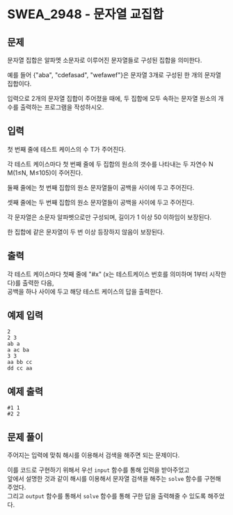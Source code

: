 # SWEA_2948 - 문자열 교집합

## 문제

문자열 집합은 알파멧 소문자로 이루어진 문자열들로 구성된 집합을 의미한다.

예를 들어 {"aba", "cdefasad", "wefawef"}은 문자열 3개로 구성된 한 개의 문자열 집합이다.

입력으로 2개의 문자열 집합이 주어졌을 때에, 두 집합에 모두 속하는 문자열 원소의 개수를 출력하는 프로그램을 작성하시오.

## 입력

첫 번째 줄에 테스트 케이스의 수 T가 주어진다.

각 테스트 케이스마다 첫 번째 줄에 두 집합의 원소의 갯수를 나타내는 두 자연수 N M(1≤N, M≤105)이 주어진다.

둘째 줄에는 첫 번째 집합의 원소 문자열들이 공백을 사이에 두고 주어진다.

셋째 줄에는 두 번째 집합의 원소 문자열들이 공백을 사이에 두고 주어진다.

각 문자열은 소문자 알파벳으로만 구성되며, 길이가 1 이상 50 이하임이 보장된다.

한 집합에 같은 문자열이 두 번 이상 등장하지 않음이 보장된다.

## 출력

각 테스트 케이스마다 첫째 줄에 "#x" (x는 테스트케이스 번호를 의미하며 1부터 시작한다)를 출력한 다음,  
공백을 하나 사이에 두고 해당 테스트 케이스의 답을 출력한다.

## 예제 입력

```
2
2 3
ab a
a ac ba
3 3
aa bb cc
dd cc aa
```

## 예제 출력

```
#1 1
#2 2
```

## 문제 풀이

주어지는 입력에 맞춰 해시를 이용해서 검색을 해주면 되는 문제이다.

이를 코드로 구현하기 위해서 우선 `input` 함수를 통해 입력을 받아주었고  
앞에서 설명한 것과 같이 해시를 이용해서 문자열 검색을 해주는 `solve` 함수를 구현해주었다.  
그리고 `output` 함수를 통해서 `solve` 함수를 통해 구한 답을 출력해줄 수 있도록 해주었다.
